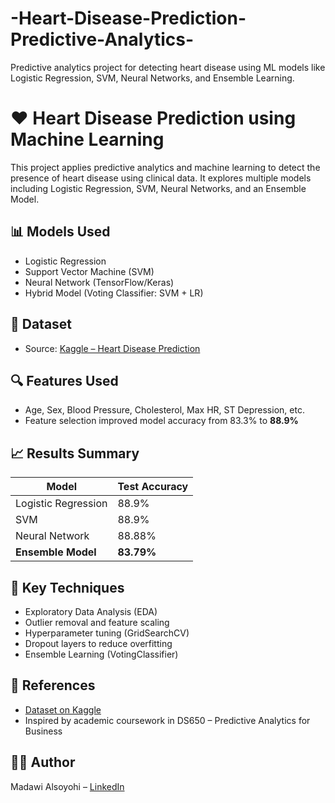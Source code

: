# -Heart-Disease-Prediction-Predictive-Analytics-
Predictive analytics project for detecting heart disease using ML models like Logistic Regression, SVM, Neural Networks, and Ensemble Learning.

# ❤️ Heart Disease Prediction using Machine Learning

This project applies predictive analytics and machine learning to detect the presence of heart disease using clinical data. It explores multiple models including Logistic Regression, SVM, Neural Networks, and an Ensemble Model.

## 📊 Models Used
- Logistic Regression
- Support Vector Machine (SVM)
- Neural Network (TensorFlow/Keras)
- Hybrid Model (Voting Classifier: SVM + LR)

## 🧪 Dataset
- Source: [Kaggle – Heart Disease Prediction](https://www.kaggle.com/datasets/thedevastator/predicting-heart-disease-risk-using-clinical-var)

## 🔍 Features Used
- Age, Sex, Blood Pressure, Cholesterol, Max HR, ST Depression, etc.
- Feature selection improved model accuracy from 83.3% to **88.9%**

## 📈 Results Summary

| Model                | Test Accuracy |
|---------------------|---------------|
| Logistic Regression | 88.9%         |
| SVM                 | 88.9%         |
| Neural Network      | 88.88%        |
| **Ensemble Model**  | **83.79%**    |

## 🚀 Key Techniques
- Exploratory Data Analysis (EDA)
- Outlier removal and feature scaling
- Hyperparameter tuning (GridSearchCV)
- Dropout layers to reduce overfitting
- Ensemble Learning (VotingClassifier)

## 📎 References
- [Dataset on Kaggle](https://www.kaggle.com/datasets/thedevastator/predicting-heart-disease-risk-using-clinical-var)
- Inspired by academic coursework in DS650 – Predictive Analytics for Business

## 👩‍💻 Author
Madawi Alsoyohi – [LinkedIn](https://www.linkedin.com/in/madawi-alsoyohi-7134951a6)
